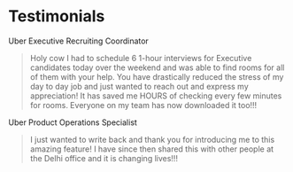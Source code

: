 # Testimonials

Uber Executive Recruiting Coordinator

>Holy cow I had to schedule 6 1-hour interviews for Executive candidates today over the weekend and was able to find rooms for all of them with your help. You have drastically reduced the stress of my day to day job and just wanted to reach out and express my appreciation!
>It has saved me HOURS of checking every few minutes for rooms. Everyone on my team has now downloaded it too!!!
>

Uber Product Operations Specialist
> I just wanted to write back and thank you for introducing me to this amazing feature! 
> I have since then shared this with other people at the Delhi office and it is changing lives!!!
